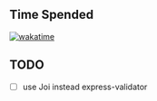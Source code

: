 ## Time Spended

[![wakatime](https://wakatime.com/badge/user/ff8f4e07-bad0-43a2-a3e4-7fcd65f8d6e4/project/9ee351aa-eefe-49df-8354-81d813c99754.svg)](https://wakatime.com/badge/user/ff8f4e07-bad0-43a2-a3e4-7fcd65f8d6e4/project/9ee351aa-eefe-49df-8354-81d813c99754)

## TODO
- [ ] use Joi instead express-validator